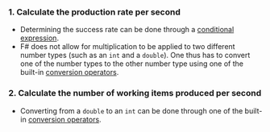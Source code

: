 ### 1. Calculate the production rate per second

- Determining the success rate can be done through a [conditional expression][conditional-expression].
- F# does not allow for multiplication to be applied to two different number types (such as an `int` and a `double`). One thus has to convert one of the number types to the other number type using one of the built-in [conversion operators][conversion-operators].

### 2. Calculate the number of working items produced per second

- Converting from a `double` to an `int` can be done through one of the built-in [conversion operators][conversion-operators].

[conditional-expression]: https://docs.microsoft.com/en-us/dotnet/fsharp/language-reference/conditional-expressions-if-then-else
[conversion-operators]: https://docs.microsoft.com/en-us/dotnet/fsharp/language-reference/casting-and-conversions#arithmetic-types
